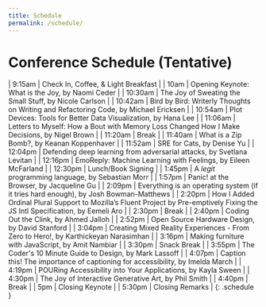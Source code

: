 ```yaml
---
title: Schedule
permalink: /schedule/
---
```


# Conference Schedule (Tentative)

| 9:15am    | Check In, Coffee, & Light Breakfast                                                                                              |
| 10am      | Opening Keynote: What is the Joy, by Naomi Ceder                                                                                 |
| 10:30am   | The Joy of Sweating the Small Stuff, by Nicole Carlson                                                                           |
| 10:42am   | Bird by Bird: Writerly Thoughts on Writing and Refactoring Code, by Michael Ericksen                                             |
| 10:54am   | Plot Devices: Tools for Better Data Visualization, by Hana Lee                                                                   |
| 11:06am   | Letters to Myself: How a Bout with Memory Loss Changed How I Make Decisions, by Nigel Brown                                      |
| 11:20am   | Break                                                                                                                            |
| 11:40am   | What is a Zip Bomb?, by Keanan Koppenhaver                                                                                       |
| 11:52am   | SRE for Cats, by Denise Yu                                                                                                       |
| 12:04pm   | Defending deep learning from adversarial attacks, by Svetlana Levitan                                                            |
| 12:16pm   | EmoReply: Machine Learning with Feelings, by Eileen McFarland                                                                    |
| 12:30pm   | Lunch/Book Signing                                                                                                               |
| 1:45pm    | A *legit* programming language, by Sebastian Morr                                                                                |
| 1:57pm    | Panic! at the Browser, by Jacqueline Gu                                                                                          |
| 2:09pm    | Everything is an operating system (if it tries hard enough), by Josh Bowman-Matthews                                             |
| 2:20pm    | How I Added Ordinal Plural Support to Mozilla’s Fluent Project by Pre-emptively Fixing the JS Intl Specification, by Eemeli Aro  |
| 2:30pm    | Break                                                                                                                            |
| 2:40pm    | Coding Out the Clink, by Ahmed Jalloh                                                                                            |
| 2:52pm    | Open Source Hardware Design, by David Stanford                                                                                   |
| 3:04pm    | Creating Mixed Reality Experiences - From Zero to Hero!, by Karthickeyan Narasimhan                                              |
| 3:16pm    | Making furniture with JavaScript, by Amit Nambiar                                                                                |
| 3:30pm    | Snack Break                                                                                                                      |
| 3:55pm    | The Coder's 10 Minute Guide to Design, by Mark Lassoff                                                                           |
| 4:07pm    | Caption this! The importance of captioning for accessibility, by Imelda March                                                    |
| 4:19pm    | POURing Accessibility into Your Applications, by Kayla Sween                                                                     |
| 4:30pm    | The Joy of Interactive Generative Art, by Phil Smith                                                                             |
| 4:40pm    | Break                                                                             |
| 5pm       | Closing Keynote                                                                                                                  |
| 5:30pm    | Closing Remarks                                                                                                                  |
{: .schedule }
